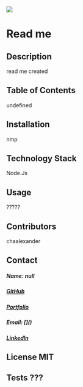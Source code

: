 
<img src="https://avatars1.githubusercontent.com/u/59755481?v=4widht:40px; height:40px">
<h1>Read me</h1>   
<h2> Description </h2>
<p>read me created</p>   
<h2> Table of Contents </h2>
<p>undefined</p>  
<h2> Installation </h2>
<p>nmp</p>          
<h2> Technology Stack </h2>          
<p>Node.Js</p>          
<h2>Usage</h2>
<p>?????</p>   
<h2> Contributors </h2>
<p>chaalexander</p>
<h2> Contact </h2>         
<h5> Name: null</h5>       
<h5><a href= "https://github.com/chaalexander" target="_blank">GitHub</a></h5>    
 <h5><a href= "https://chaalexander.github.io/">Portfolio</a></h5>  
<h5>Email: []()          
<h5><a href= "https://www.linkedin.com/in/cha-alexander" target="_blank">LinkedIn</a></h5>    
<h2> License
MIT        
<h2>Tests
???